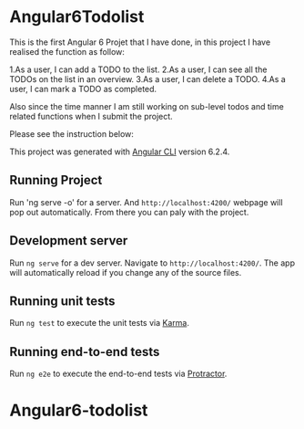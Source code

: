 # Angular6Todolist

This is the first Angular 6 Projet that I have done, in this project I have realised the function as follow:

1.As a user, I can add a TODO to the list.
2.As a user, I can see all the TODOs on the list in an overview.
3.As a user, I can delete a TODO.
4.As a user, I can mark a TODO as completed.

Also since the time manner I am still working on sub-level todos and time related functions when I submit the project.

Please see the instruction below:

This project was generated with [Angular CLI](https://github.com/angular/angular-cli) version 6.2.4.

## Running Project

Run 'ng serve -o' for a server. And `http://localhost:4200/` webpage will pop out automatically. From there you can paly with the project.

## Development server

Run `ng serve` for a dev server. Navigate to `http://localhost:4200/`. The app will automatically reload if you change any of the source files.


## Running unit tests

Run `ng test` to execute the unit tests via [Karma](https://karma-runner.github.io).

## Running end-to-end tests

Run `ng e2e` to execute the end-to-end tests via [Protractor](http://www.protractortest.org/).

# Angular6-todolist
